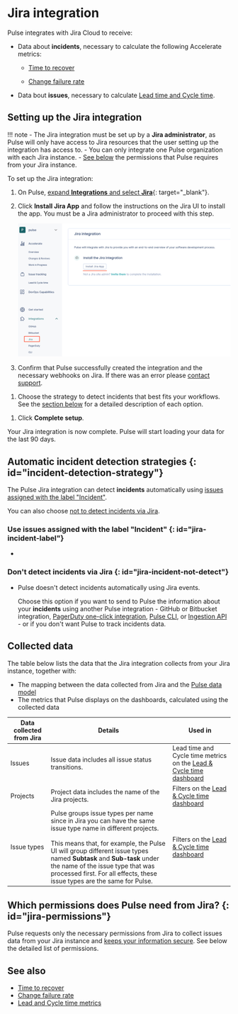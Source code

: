 # Jira integration

Pulse integrates with Jira Cloud to receive:

-   Data about **incidents**, necessary to calculate the following Accelerate metrics:

    -   [Time to recover](../metrics/accelerate.md#time-to-recover)

    -   [Change failure rate](../metrics/accelerate.md#change-failure-rate)

-   Data bout **issues**, necessary to calculate [Lead time and Cycle time](../metrics/lead-cycle-time.md).

## Setting up the Jira integration

!!! note
    -   The Jira integration must be set up by a **Jira administrator**, as Pulse will only have access to Jira resources that the user setting up the integration has access to.
    -   You can only integrate one Pulse organization with each Jira instance.
    -   [See below](#jira-permissions) the permissions that Pulse requires from your Jira instance.

To set up the Jira integration:

1.  On Pulse, [expand **Integrations** and select **Jira**](https://app.pulse.codacy.com/integrations/jira){: target="_blank"}.

1.  Click **Install Jira App** and follow the instructions on the Jira UI to install the app. You must be a Jira administrator to proceed with this step.

    ![Installing the Pulse Jira app](images/jira-installing.png)

1.  Confirm that Pulse successfully created the integration and the necessary webhooks on Jira. If there was an error please [contact support](mailto:pulsesupport@codacy.com).

<!--TODO Add screenshot for successful installation-->

1.  Choose the strategy to detect incidents that best fits your workflows. See the [section below](#incident-detection-strategy) for a detailed description of each option.

<!--TODO Add screenshot for incident strategy-->

1.  Click **Complete setup**.

Your Jira integration is now complete. Pulse will start loading your data for the last 90 days.

<!--TODO Add screenshot for setup ok-->

## Automatic incident detection strategies {: id="incident-detection-strategy"}

The Pulse Jira integration can detect **incidents** automatically using [issues assigned with the label "Incident"](#jira-incident-label).

You can also choose [not to detect incidents via Jira](#jira-incident-not-detect).

### Use issues assigned with the label "Incident" {: id="jira-incident-label"}

-   <!--TODO Add detection details-->

### Don't detect incidents via Jira {: id="jira-incident-not-detect"}

-   Pulse doesn't detect incidents automatically using Jira events.

    Choose this option if you want to send to Pulse the information about your **incidents** using another Pulse integration - GitHub or Bitbucket integration, [PagerDuty one-click integration](pagerduty-integration.md), [Pulse CLI](../cli/cli.md), or [Ingestion API](https://ingestion.pulse.codacy.com/v1/api-docs) - or if you don't want Pulse to track incidents data.

## Collected data
<!--TODO Update this section-->

The table below lists the data that the Jira integration collects from your Jira instance, together with:

-   The mapping between the data collected from Jira and the [Pulse data model](https://ingestion.pulse.codacy.com/v1/api-docs#tocs_event)
-   The metrics that Pulse displays on the dashboards, calculated using the collected data

<table>
<thead>
<tr>
<th><strong>Data collected from Jira</strong></th>
<th><strong>Details</strong></th>
<th><strong>Used in</strong></th>
</tr>
</thead>
<tbody>
    <tr>
        <td>Issues</td>
        <td>
            Issue data includes all issue status transitions.
        </td>
        <td>Lead time and Cycle time metrics on the <a href="../../metrics/lead-cycle-time/">Lead & Cycle time dashboard</a></td>
    </tr>
    <tr>
        <td>Projects</td>
        <td>
            Project data includes the name of the Jira projects.
        </td>
        <td>Filters on the <a href="../../metrics/lead-cycle-time/">Lead & Cycle time dashboard</a></td>
    </tr>
    <tr>
        <td>Issue types</td>
        <td>
            Pulse groups issue types per name since in Jira you can have the same issue type name in different projects.<br/><br/>
            This means that, for example, the Pulse UI will group different issue types named <strong>Subtask</strong> and <strong>Sub-task</strong> under the name of the issue type that was processed first. For all effects, these issue types are the same for Pulse.
        </td>
        <td>Filters on the <a href="../../metrics/lead-cycle-time/">Lead & Cycle time dashboard</a></td>
    </tr>
</table>

## Which permissions does Pulse need from Jira? {: id="jira-permissions"}

Pulse requests only the necessary permissions from Jira to collect issues data from your Jira instance and [keeps your information secure](https://security.codacy.com/). See below the detailed list of permissions.

<!--TODO Add permissions table-->

## See also

-   [Time to recover](../metrics/accelerate.md#time-to-recover)
-   [Change failure rate](../metrics/accelerate.md#change-failure-rate)
-   [Lead and Cycle time metrics](../metrics/lead-cycle-time.md)
